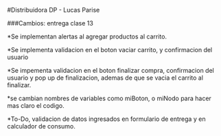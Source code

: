 #Distribuidora DP - Lucas Parise

###Cambios: entrega clase 13

*Se implementan alertas al agregar productos al carrito.

*Se implementa validacion en el boton vaciar carrito, y confirmacion del usuario

*Se impementa validacion en el boton finalizar compra, confirmacion del usuario y pop up de finalizacion, ademas de que se vacia el carrito al finalizar.

*se cambian nombres de variables como miBoton, o miNodo para hacer mas claro el codigo.

*To-Do, validacion de datos ingresados en formulario de entrega y en calculador de consumo.